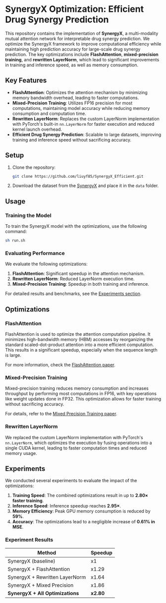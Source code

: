 # SynergyX Optimization: Efficient Drug Synergy Prediction

This repository contains the implementation of **SynergyX**, a multi-modality mutual attention network for interpretable drug synergy prediction. We optimize the SynergyX framework to improve computational efficiency while maintaining high prediction accuracy for large-scale drug synergy prediction. The key optimizations include **FlashAttention**, **mixed-precision training**, and **rewritten LayerNorm**, which lead to significant improvements in training and inference speed, as well as memory consumption.

## Key Features

* **FlashAttention**: Optimizes the attention mechanism by minimizing memory bandwidth overhead, leading to faster computations.
* **Mixed-Precision Training**: Utilizes FP16 precision for most computations, maintaining model accuracy while reducing memory consumption and computation time.
* **Rewritten LayerNorm**: Replaces the custom LayerNorm implementation with PyTorch's built-in `nn.LayerNorm` for faster execution and reduced kernel launch overhead.
* **Efficient Drug Synergy Prediction**: Scalable to large datasets, improving training and inference speed without sacrificing accuracy.

## Setup

1. Clone the repository:

   ```bash
   git clone https://github.com/liuyf85/SynergyX_Efficient.git
   ```

2. Download the dataset from the [SynergyX](https://github.com/GSanShui/SynergyX) and place it in the `data` folder.

## Usage

### Training the Model

To train the SynergyX model with the optimizations, use the following command:

```bash
sh run.sh
```

### Evaluating Performance

We evaluate the following optimizations:

1. **FlashAttention**: Significant speedup in the attention mechanism.
2. **Rewritten LayerNorm**: Reduced LayerNorm execution time.
3. **Mixed-Precision Training**: Speedup in both training and inference.

For detailed results and benchmarks, see the [Experiments section](#experiments).

## Optimizations

### FlashAttention

FlashAttention is used to optimize the attention computation pipeline. It minimizes high-bandwidth memory (HBM) accesses by reorganizing the standard scaled-dot-product attention into a more efficient computation. This results in a significant speedup, especially when the sequence length is large.

For more information, check the [FlashAttention paper](https://arxiv.org/abs/2205.14135).

### Mixed-Precision Training

Mixed-precision training reduces memory consumption and increases throughput by performing most computations in FP16, with key operations like weight updates done in FP32. This optimization allows for faster training without sacrificing accuracy.

For details, refer to the [Mixed Precision Training paper](https://arxiv.org/abs/1710.03740).

### Rewritten LayerNorm

We replaced the custom LayerNorm implementation with PyTorch's `nn.LayerNorm`, which optimizes the execution by fusing operations into a single CUDA kernel, leading to faster computation times and reduced memory usage.

## Experiments

We conducted several experiments to evaluate the impact of the optimizations:

1. **Training Speed**: The combined optimizations result in up to **2.80× faster training**.
2. **Inference Speed**: Inference speedup reaches **2.95×**.
3. **Memory Efficiency**: Peak GPU memory consumption is reduced by **59%**.
4. **Accuracy**: The optimizations lead to a negligible increase of **0.61% in MSE**.

### Experiment Results

| Method                           | Speedup   |
| -------------------------------- | --------- |
| SynergyX (baseline)              | x1        |
| SynergyX + FlashAttention        | x1.29     |
| SynergyX + Rewritten LayerNorm   | x1.64     |
| SynergyX + Mixed Precision       | x1.86     |
| **SynergyX + All Optimizations** | **x2.80** |

